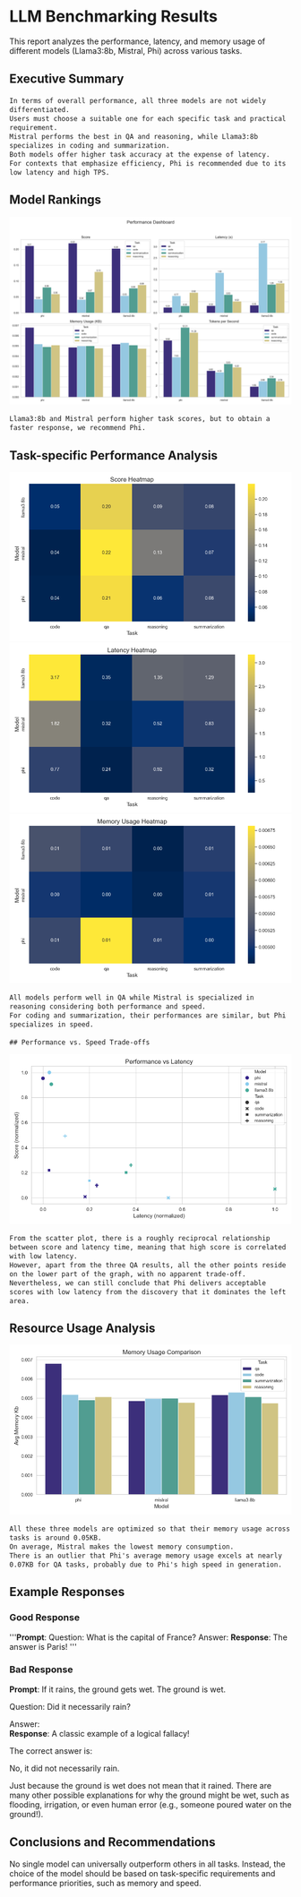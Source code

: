 # LLM Benchmarking Results
This report analyzes the performance, latency, and memory usage of different models (Llama3:8b, Mistral, Phi) across various tasks.

## Executive Summary

    In terms of overall performance, all three models are not widely differentiated. 
    Users must choose a suitable one for each specific task and practical requirement. 
    Mistral performs the best in QA and reasoning, while Llama3:8b specializes in coding and summarization. 
    Both models offer higher task accuracy at the expense of latency. 
    For contexts that emphasize efficiency, Phi is recommended due to its low latency and high TPS.

    
## Model Rankings
![Performance Dashboard](../benchmark_results/performance_dashboard.png)

    Llama3:8b and Mistral perform higher task scores, but to obtain a faster response, we recommend Phi.

    
## Task-specific Performance Analysis
![Score Heatmap](../benchmark_results/avg_score_heatmap.png)
![Latency Heatmap](../benchmark_results/avg_latency_heatmap.png)
![Memory Usage Heatmap](../benchmark_results/avg_memory_kb_heatmap.png)

    All models perform well in QA while Mistral is specialized in reasoning considering both performance and speed. 
    For coding and summarization, their performances are similar, but Phi specializes in speed.

    ## Performance vs. Speed Trade-offs
![Performance vs. Latency Scatter Plot](../benchmark_results/performance_vs_latency_scatter.png)

    From the scatter plot, there is a roughly reciprocal relationship between score and latency time, meaning that high score is correlated with low latency. 
    However, apart from the three QA results, all the other points reside on the lower part of the graph, with no apparent trade-off. 
    Nevertheless, we can still conclude that Phi delivers acceptable scores with low latency from the discovery that it dominates the left area.

    
## Resource Usage Analysis
![Memory Usage Comparison](../benchmark_results/memory_usage_comparison.png)

    All these three models are optimized so that their memory usage across tasks is around 0.05KB. 
    On average, Mistral makes the lowest memory consumption. 
    There is an outlier that Phi's average memory usage excels at nearly 0.07KB for QA tasks, probably due to Phi's high speed in generation.

    
## Example Responses
### Good Response
'''**Prompt**: Question: What is the capital of France?
Answer: 
**Response**: The answer is Paris!
'''
### Bad Response
**Prompt**: If it rains, the ground gets wet. The ground is wet. 

Question: Did it necessarily rain?

Answer:  
**Response**: A classic example of a logical fallacy!

The correct answer is:

No, it did not necessarily rain.

Just because the ground is wet does not mean that it rained. There are many other possible explanations for why the ground might be wet, such as flooding, irrigation, or even human error (e.g., someone poured water on the ground!).

## Conclusions and Recommendations
No single model can universally outperform others in all tasks. Instead, the choice of the model should be based on task-specific requirements and performance priorities, such as memory and speed.

